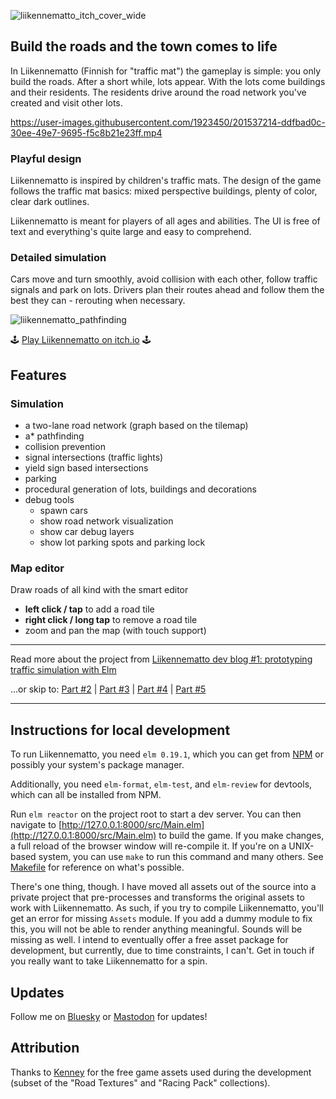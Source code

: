 ![liikennematto_itch_cover_wide](https://user-images.githubusercontent.com/1923450/201537010-ece5c730-ebb9-45e9-b0dc-3ed56e4356b0.png)

## Build the roads and the town comes to life

In Liikennematto (Finnish for "traffic mat") the gameplay is simple: you only build the roads. After a short while, lots appear. With the lots come buildings and their residents. The residents drive around the road network you've created and visit other lots.

https://user-images.githubusercontent.com/1923450/201537214-ddfbad0c-30ee-49e7-9695-f5c8b21e23ff.mp4

### Playful design

Liikennematto is inspired by children's traffic mats. The design of the game follows the traffic mat basics: mixed perspective buildings, plenty of color, clear dark outlines.

Liikennematto is meant for players of all ages and abilities. The UI is free of text and everything's quite large and easy to comprehend.

### Detailed simulation

Cars move and turn smoothly, avoid collision with each other, follow traffic signals and park on lots. Drivers plan their routes ahead and follow them the best they can - rerouting when necessary.

![liikennematto_pathfinding](https://user-images.githubusercontent.com/1923450/201537242-b210f801-4a64-4fcd-9c23-61a12f481f33.png)

🕹️ [Play Liikennematto on itch.io](https://yourmagicisworking.itch.io/liikennematto) 🕹️

## Features

### Simulation

-   a two-lane road network (graph based on the tilemap)
-   a\* pathfinding
-   collision prevention
-   signal intersections (traffic lights)
-   yield sign based intersections
-   parking
-   procedural generation of lots, buildings and decorations
-   debug tools
    -   spawn cars
    -   show road network visualization
    -   show car debug layers
    -   show lot parking spots and parking lock

### Map editor

Draw roads of all kind with the smart editor

-   **left click / tap** to add a road tile
-   **right click / long tap** to remove a road tile
-   zoom and pan the map (with touch support)

---

Read more about the project from [Liikennematto dev blog #1: prototyping traffic simulation with Elm](https://matiasklemola.com/liikennematto-dev-blog-one)

...or skip to: [Part #2](https://matiasklemola.com/liikennematto-devlog-two) |
[Part #3](https://matiasklemola.com/liikennematto-devlog-three) |
[Part #4](https://matiasklemola.com/liikennematto-devlog-four) |
[Part #5](https://matiasklemola.com/liikennematto-devlog-five)

---

## Instructions for local development

To run Liikennematto, you need `elm 0.19.1`, which you can get from [NPM](https://www.npmjs.com/package/elm) or possibly your system's package manager.

Additionally, you need `elm-format`, `elm-test`, and `elm-review` for devtools, which can all be installed from NPM.

Run `elm reactor` on the project root to start a dev server. You can then navigate to [http://127.0.0.1:8000/src/Main.elm](http://127.0.0.1:8000/src/Main.elm) to build the game. If you make changes, a full reload of the browser window will re-compile it. If you're on a UNIX-based system, you can use `make` to run this command and many others. See [Makefile](./Makefile) for reference on what's possible.

There's one thing, though. I have moved all assets out of the source into a private project that pre-processes and transforms the original assets to work with Liikennematto. As such, if you try to compile Liikennematto, you'll get an error for missing `Assets` module. If you add a dummy module to fix this, you will not be able to render anything meaningful. Sounds will be missing as well. I intend to eventually offer a free asset package for development, but currently, due to time constraints, I can't. Get in touch if you really want to take Liikennematto for a spin.

## Updates

Follow me on [Bluesky](https://bsky.app/profile/matiasklemola.com) or [Mastodon](https://mastodon.gamedev.place/@yourmagicisworking) for updates!

## Attribution

Thanks to [Kenney](https://kenney.nl/assets) for the free game assets used during the development (subset of the "Road Textures" and "Racing Pack" collections).
